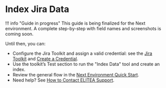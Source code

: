 # Index Jira Data

!!! info "Guide in progress"
    This guide is being finalized for the Next environment. A complete step-by-step with field names and screenshots is coming soon.

Until then, you can:

- Configure the Jira Toolkit and assign a valid credential: see the [Jira Toolkit](../../integrations/toolkits/jira_toolkit.md) and [Create a Credential](../../getting-started/create-credential.md).
- Use the toolkit’s Test section to run the "Index Data" tool and create an index.
- Review the general flow in the [Next Environment Quick Start](../../getting-started/next-quick-start.md#index-data-for-a-toolkit).
- Need help? See [How to Contact ELITEA Support](../../support/contact-support.md).
